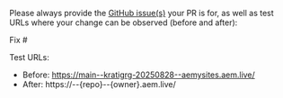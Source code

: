 Please always provide the [GitHub issue(s)](../issues) your PR is for, as well as test URLs where your change can be observed (before and after):

Fix #<gh-issue-id>

Test URLs:
- Before: https://main--kratigrg-20250828--aemysites.aem.live/
- After: https://<branch>--{repo}--{owner}.aem.live/
